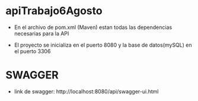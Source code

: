 # apiTrabajo6Agosto

- En el archivo de pom.xml (Maven) estan todas las dependencias necesarias para la API

- El proyecto se inicializa en el puerto 8080 y la base de datos(mySQL) en el puerto 3306

# SWAGGER

- link de swagger: http://localhost:8080/api/swagger-ui.html



